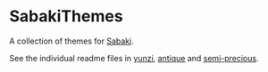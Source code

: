 # SabakiThemes

A collection of themes for [Sabaki](https://github.com/SabakiHQ/Sabaki).

See the individual readme files in
[yunzi](https://github.com/billhails/SabakiThemes/tree/main/yunzi),
[antique](https://github.com/billhails/SabakiThemes/tree/main/antique)
and
[semi-precious](https://github.com/billhails/SabakiThemes/tree/main/semi-precious).
